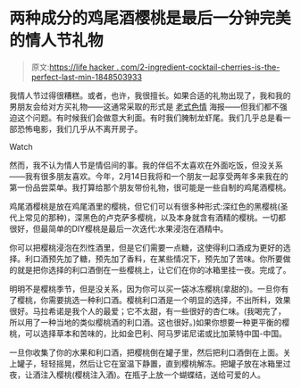 # 两种成分的鸡尾酒樱桃是最后一分钟完美的情人节礼物

> 原文:[https://life hacker . com/2-ingredient-cocktail-cherries-is-the-perfect-last-min-1848503933](https://lifehacker.com/2-ingredient-cocktail-cherries-are-the-perfect-last-min-1848503933)

我情人节过得很糟糕。或者，也许，我很擅长。如果合适的礼物出现了，我和我的男朋友会给对方买礼物——这通常采取的形式是 [老式色情](https://lifehacker.com/17-golden-age-porn-flicks-you-should-enjoy-with-your-pa-1847727088) 海报——但我们都不强迫这个问题。有时候我们会做意大利面。有时我们腌制龙虾尾。我们几乎总是看一部恐怖电影，我们几乎从不离开房子。

Watch

然而，我不认为情人节是情侣间的事。我的伴侣不太喜欢在外面吃饭，但没关系——我有很多朋友喜欢。今年，2月14日我将和一个朋友一起享受两年多来我在的第一份品尝菜单。我打算给那个朋友带份礼物，很可能是一些自制的鸡尾酒樱桃。

鸡尾酒樱桃是放在鸡尾酒里的樱桃，但它们可以有很多种形式:深红色的黑樱桃(圣代上常见的那种)，深黑色的卢克萨多樱桃，以及本身就含有酒精的樱桃。一切都很好，但最简单的DIY樱桃是最后一次迭代:水果浸泡在酒精中。

你可以把樱桃浸泡在烈性酒里，但是它们需要一点糖，这使得利口酒成为更好的选择。利口酒预先加了糖，预先加了香料，在某些情况下，预先加了苦味。你所要做的就是把你选择的利口酒倒在一些樱桃上，让它们在你的冰箱里挂一夜。完成了。

明明不是樱桃季节，但是没关系，因为你可以买一袋冰冻樱桃(拿甜的)。一旦你有了樱桃，你需要挑选一种利口酒。樱桃利口酒是一个明显的选择，不出所料，效果很好。马拉希诺是我个人的最爱；它不太甜，有一些很好的杏仁味。(我喝完了，所以用了一种当地的类似樱桃酒的利口酒。这也很好。)如果你想要一种更平衡的樱桃，可以选择草本和苦味的，比如金巴利、阿马罗诺尼诺或比加莱特中国-中国。

一旦你收集了你的水果和利口酒，把樱桃倒在罐子里，然后把利口酒倒在上面。关上罐子，轻轻摇晃，然后让它在室温下静置，直到樱桃解冻。把罐子放在冰箱里过夜，让酒注入樱桃(樱桃注入酒)。在瓶子上放一个蝴蝶结，送给可爱的人。